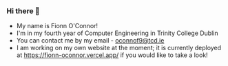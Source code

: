 ### Hi there 👋

- My name is Fionn O'Connor! 
- I'm in my fourth year of Computer Engineering in Trinity College Dublin
- You can contact me by my email - oconnof9@tcd.ie
- I am working on my own website at the moment; it is currently deployed at https://fionn-oconnor.vercel.app/ if you would like to take a look!

<!--
**FionnOC/FionnOC** is a ✨ _special_ ✨ repository because its `README.md` (this file) appears on your GitHub profile.

Here are some ideas to get you started:

- 🔭 I’m currently working on ...
- 🌱 I’m currently learning ...
- 👯 I’m looking to collaborate on ...
- 🤔 I’m looking for help with ...
- 💬 Ask me about ...
- 📫 How to reach me: ...
- 😄 Pronouns: ...
- ⚡ Fun fact: ...
-->
